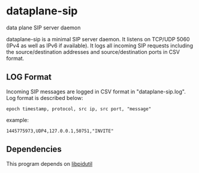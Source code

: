 # dataplane-sip

data plane SIP server daemon

dataplane-sip is a minimal SIP server daemon. It listens on TCP/UDP 5060
(IPv4 as well as IPv6 if available).  It logs all incoming SIP requests
including the source/destination addresses and source/destination ports
in CSV format.

## LOG Format

Incoming SIP messages are logged in CSV format in "dataplane-sip.log".
Log format is described below:

`epoch timestamp, protocol, src ip, src port, "message"`

example:

`1445775973,UDP4,127.0.0.1,50751,"INVITE"`

## Dependencies

This program depends on [libpidutil](https://github.com/farrokhi/libpidutil)
